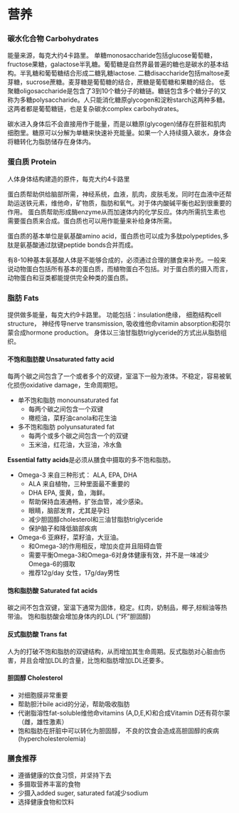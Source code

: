 # 营养

### 碳水化合物 Carbohydrates
能量来源，每克大约4卡路里。
单糖monosaccharide包括glucose葡萄糖， fructose果糖，galactose半乳糖。葡萄糖是自然界最普遍的糖也是碳水的基本结构。半乳糖和葡萄糖结合形成二糖乳糖lactose.
二糖disaccharide包括maltose麦芽糖，sucrose蔗糖。麦芽糖是葡萄糖的结合，蔗糖是葡萄糖和果糖的结合。
低聚糖oligosaccharide是包含了3到10个糖分子的糖链。糖链包含多个糖分子的又称为多糖polysaccharide。人只能消化糖原glycogen和淀粉starch这两种多糖。这两者都是葡萄糖链，也是复杂碳水complex carbohydrates。

碳水进入身体后不会直接用作于能量，而是以糖原(glycogen)储存在肝脏和肌肉细胞里。糖原可以分解为单糖来快速补充能量。如果一个人持续摄入碳水，身体会将糖转化为脂肪储存在身体内。

### 蛋白质 Protein
人体身体结构建造的原件，每克大约4卡路里

蛋白质帮助供给脑部所需，神经系统，血液，肌肉，皮肤毛发。同时在血液中还帮助运送铁元素，维他命，矿物质，脂肪和氧气。对于体内酸碱平衡也起到很重要的作用。
蛋白质帮助形成酶enzyme从而加速体内的化学反应。体内所需抗生素也需要蛋白质来合成。蛋白质也可以用作能量来补给身体所需。

蛋白质的基本单位是氨基酸amino acid，蛋白质也可以成为多肽polypeptides,多肽是氨基酸通过肽键peptide bonds合并而成。

有8-10种基本氨基酸人体是不能够合成的，必须通过合理的膳食来补充。一般来说动物蛋白包括所有基本的蛋白质，而植物蛋白不包括。对于蛋白质的摄入而言，动物蛋白和豆类都能提供完全种类的蛋白质。

### 脂肪 Fats
提供做多能量，每克大约9卡路里。
功能包括：insulation绝缘， 细胞结构cell structure， 神经传导nerve transmission, 吸收维他命vitamin absorption和荷尔蒙合成hormone production。
身体以三油甘脂肪triglyceride的方式出从脂肪组织。

#### 不饱和脂肪酸 Unsaturated fatty acid
每两个碳之间包含了一个或者多个的双键，室温下一般为液体。不稳定，容易被氧化损伤oxidative damage，生命周期短。

- 单不饱和脂肪 monounsaturated fat 
    - 每两个碳之间包含一个双键
    - 橄榄油，菜籽油canola和花生油
- 多不饱和脂肪 polyunsaturated fat
    - 每两个或多个碳之间包含一个的双键
    - 玉米油，红花油，大豆油，冷水鱼

**Essential fatty acids**是必须从膳食中摄取的多不饱和脂肪。
- Omega-3 来自三种形式： ALA, EPA, DHA
    - ALA 来自植物，三种里面最不重要的
    - DHA EPA, 蛋黄，鱼，海鲜。
    - 帮助保持血液通畅，扩张血管，减少感染。
    - 眼睛，脑部发育，尤其是孕妇
    - 减少胆固醇cholesterol和三油甘脂肪triglyceride
    - 保护脑子和降低脑部疾病
- Omega-6 亚麻籽，菜籽油，大豆油。
    - 和Omega-3的作用相反，增加炎症并且阻碍血管
    - 需要平衡Omega-3和Omega-6对身体健康有效，并不是一味减少Omega-6的摄取
    - 推荐12g/day 女性，17g/day男性

#### 饱和脂肪酸 Saturated fat acids
碳之间不包含双键，室温下通常为固体，稳定。红肉，奶制品，椰子,棕榈油等热带油。 饱和脂肪酸会增加身体内的LDL (“坏”胆固醇)

#### 反式脂肪酸 Trans fat
人为的打破不饱和脂肪的双键结构，从而增加其生命周期。反式脂肪对心脏由伤害，并且会增加LDL的含量，比饱和脂肪增加LDL还要多。

#### 胆固醇 Cholesterol
- 对细胞膜非常重要
- 帮助胆汁bile acid的分泌，帮助吸收脂肪
- 代谢脂溶性fat-soluble维他命vitamins (A,D,E,K)和合成Vitamin D还有荷尔蒙（雌，雄性激素）
- 饱和脂肪在肝脏中可以转化为胆固醇， 不良的饮食会造成高胆固醇的疾病(hypercholesterolemia)


### 膳食推荐
- 遵循健康的饮食习惯，并坚持下去
- 多摄取营养丰富的食物
- 少摄入added suger, saturated fat减少sodium
- 选择健康食物和饮料